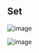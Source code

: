 ## Set
![image](https://raw.githubusercontent.com/devjleonardo/assets/main/Generics-Set-Map-java/06_Set/SetT.png)

![image](https://raw.githubusercontent.com/devjleonardo/assets/main/Generics-Set-Map-java/06_Set/Alguns%20m%C3%A9todos%20importantes.png)
